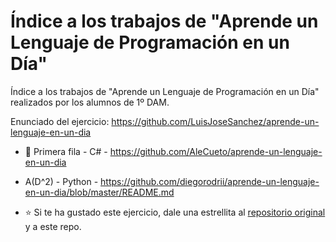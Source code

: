 # Índice a los trabajos de "Aprende un Lenguaje de Programación en un Día"

Índice a los trabajos de "Aprende un Lenguaje de Programación en un Día" realizados por los alumnos de 1º DAM.

Enunciado del ejercicio: <https://github.com/LuisJoseSanchez/aprende-un-lenguaje-en-un-dia>

* 🤯 Primera fila - C# - https://github.com/AleCueto/aprende-un-lenguaje-en-un-dia

* A(D^2) - Python - https://github.com/diegorodrii/aprende-un-lenguaje-en-un-dia/blob/master/README.md


* :star: Si te ha gustado este ejercicio, dale una estrellita al [repositorio original](https://github.com/LuisJoseSanchez/aprende-un-lenguaje-en-un-dia) y a este repo.

